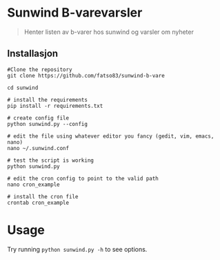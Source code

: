 Sunwind B-varevarsler
========================

> Henter listen av b-varer hos sunwind og varsler om nyheter

## Installasjon

    #Clone the repository 
    git clone https://github.com/fatso83/sunwind-b-vare

    cd sunwind
    
    # install the requirements
    pip install -r requirements.txt
    
    # create config file
    python sunwind.py --config 
    
    # edit the file using whatever editor you fancy (gedit, vim, emacs, nano)
    nano ~/.sunwind.conf

    # test the script is working
    python sunwind.py
    
    # edit the cron config to point to the valid path
    nano cron_example
    
    # install the cron file
    crontab cron_example
        
# Usage
Try running `python sunwind.py -h` to see options. 
